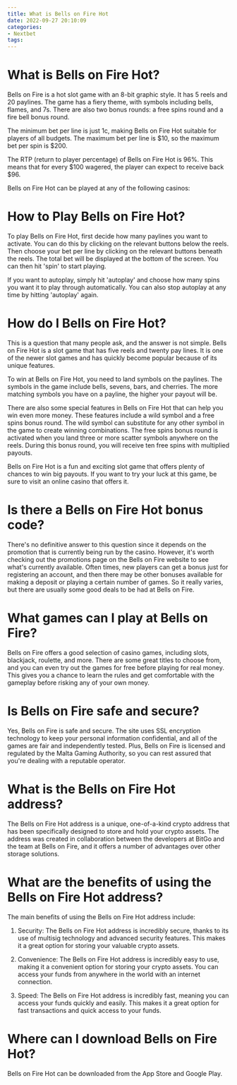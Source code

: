 ```yaml
---
title: What is Bells on Fire Hot
date: 2022-09-27 20:10:09
categories:
- Nextbet
tags:
---
```



#  What is Bells on Fire Hot?

Bells on Fire is a hot slot game with an 8-bit graphic style. It has 5 reels and 20 paylines. The game has a fiery theme, with symbols including bells, flames, and 7s. There are also two bonus rounds: a free spins round and a fire bell bonus round.

The minimum bet per line is just 1c, making Bells on Fire Hot suitable for players of all budgets. The maximum bet per line is $10, so the maximum bet per spin is $200.

The RTP (return to player percentage) of Bells on Fire Hot is 96%. This means that for every $100 wagered, the player can expect to receive back $96.

Bells on Fire Hot can be played at any of the following casinos:







# How to Play Bells on Fire Hot?

To play Bells on Fire Hot, first decide how many paylines you want to activate. You can do this by clicking on the relevant buttons below the reels. Then choose your bet per line by clicking on the relevant buttons beneath the reels. The total bet will be displayed at the bottom of the screen. You can then hit 'spin' to start playing.

If you want to autoplay, simply hit 'autoplay' and choose how many spins you want it to play through automatically. You can also stop autoplay at any time by hitting 'autoplay' again.

#  How do I Bells on Fire Hot?

This is a question that many people ask, and the answer is not simple. Bells on Fire Hot is a slot game that has five reels and twenty pay lines. It is one of the newer slot games and has quickly become popular because of its unique features.

To win at Bells on Fire Hot, you need to land symbols on the paylines. The symbols in the game include bells, sevens, bars, and cherries. The more matching symbols you have on a payline, the higher your payout will be.

There are also some special features in Bells on Fire Hot that can help you win even more money. These features include a wild symbol and a free spins bonus round. The wild symbol can substitute for any other symbol in the game to create winning combinations. The free spins bonus round is activated when you land three or more scatter symbols anywhere on the reels. During this bonus round, you will receive ten free spins with multiplied payouts.

Bells on Fire Hot is a fun and exciting slot game that offers plenty of chances to win big payouts. If you want to try your luck at this game, be sure to visit an online casino that offers it.

#  Is there a Bells on Fire Hot bonus code?

There's no definitive answer to this question since it depends on the promotion that is currently being run by the casino. However, it's worth checking out the promotions page on the Bells on Fire website to see what's currently available. Often times, new players can get a bonus just for registering an account, and then there may be other bonuses available for making a deposit or playing a certain number of games. So it really varies, but there are usually some good deals to be had at Bells on Fire.

# What games can I play at Bells on Fire?

Bells on Fire offers a good selection of casino games, including slots, blackjack, roulette, and more. There are some great titles to choose from, and you can even try out the games for free before playing for real money. This gives you a chance to learn the rules and get comfortable with the gameplay before risking any of your own money.

# Is Bells on Fire safe and secure?

Yes, Bells on Fire is safe and secure. The site uses SSL encryption technology to keep your personal information confidential, and all of the games are fair and independently tested. Plus, Bells on Fire is licensed and regulated by the Malta Gaming Authority, so you can rest assured that you're dealing with a reputable operator.

#  What is the Bells on Fire Hot address?

The Bells on Fire Hot address is a unique, one-of-a-kind crypto address that has been specifically designed to store and hold your crypto assets. The address was created in collaboration between the developers at BitGo and the team at Bells on Fire, and it offers a number of advantages over other storage solutions.

# What are the benefits of using the Bells on Fire Hot address?

The main benefits of using the Bells on Fire Hot address include:

1. Security: The Bells on Fire Hot address is incredibly secure, thanks to its use of multisig technology and advanced security features. This makes it a great option for storing your valuable crypto assets.

2. Convenience: The Bells on Fire Hot address is incredibly easy to use, making it a convenient option for storing your crypto assets. You can access your funds from anywhere in the world with an internet connection.

3. Speed: The Bells on Fire Hot address is incredibly fast, meaning you can access your funds quickly and easily. This makes it a great option for fast transactions and quick access to your funds.

#  Where can I download Bells on Fire Hot?

Bells on Fire Hot can be downloaded from the App Store and Google Play.